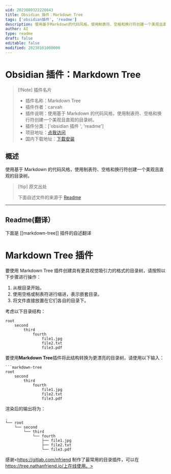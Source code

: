 ```yaml
---
uid: 2023080322220643
title: Obsidian 插件：Markdown Tree
tags: ['obsidian插件', 'readme']
description: 使用基于Markdown的代码风格，使用制表符、空格和换行符创建一个美观且直观的目录树。
author: AI
type: readme
draft: false
editable: false
modified: 20230101000000
---
```


# Obsidian 插件：Markdown Tree

> [!Note] 插件名片
> - 插件名称：Markdown Tree
> - 插件作者：carvah
> - 插件说明：使用基于 Markdown 的代码风格，使用制表符、空格和换行符创建一个美观且直观的目录树。
> - 插件分类：['obsidian 插件 ', 'readme']
> - 项目地址：[点我访问](https://github.com/carvah/markdown-tree-plugin)
> - 国内下载地址：[下载安装](https://pkmer.cn/products/plugin/pluginMarket/?markdown-tree)

## 概述

使用基于 Markdown 的代码风格，使用制表符、空格和换行符创建一个美观且直观的目录树。

> [!tip] 原文出处
>
>下面自述文件的来源于 [Readme](https://ghproxy.net/https://raw.githubusercontent.com/carvah/markdown-tree-plugin/master/README.md)
>

---

## Readme(翻译）

下面是 [[markdown-tree]] 插件的自述翻译

# Markdown Tree 插件

要使用 Markdown Tree 插件创建具有更具视觉吸引力的格式的目录树，请按照以下步骤进行操作：

1. 从根目录开始。
2. 使用空格或制表符进行缩进，表示嵌套目录。
3. 将文件直接放置在它们各自的目录下。

考虑以下目录结构：

```
root
    second
        third
            fourth
                file1.jpg
                file2.txt
                file3.pdf
```

要使用**Markdown Tree**插件将此结构转换为更漂亮的目录树，请使用以下输入：

``` 
```markdown-tree
root
    second
        third
            fourth
                file1.jpg
                file2.txt
                file3.pdf
```

渲染后的输出将为：

```plaintext
.
└── root
    └── second
        └── third
            └── fourth
                ├── file1.jpg
                ├── file2.txt
                └── file3.pdf
```

感谢<https://gitlab.com/nfriend 制作了最常用的目录插件，可以在 https://tree.nathanfriend.io/上在线使用。>
